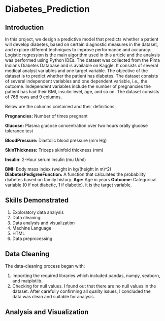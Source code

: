 # Diabetes_Prediction

## Introduction 

In this project, we design a predictive model that predicts whether a patient will develop diabetes, based on certain diagnostic measures in the dataset, and explore different techniques to improve performance and accuracy. Logistic regression is the main algorithm used in this article and the analysis was
performed using Python IDEs. The dataset was collected from the Pima Indians Diabetes Database and is available on Kaggle. It consists of several medical analyst variables and one target variable. The objective of the dataset is to predict whether the patient has diabetes. The dataset consists  of several  independent  variables   and  one  dependent  variable,  i.e.,  the  outcome. Independent variables include the number of pregnancies the patient  has  had their BMI, insulin level, age, and so on. The dataset consists of 768 rows and 9 columns. 


Below are the columns contained and their definitions:


**Pregnancies:** Number of times pregnant 

**Glucose:** Plasma glucose concentration  over two hours orally glucose tolerance test

**BloodPressure:** Diastolic blood pressure (mm Hg)


**SkinThickness:** Triceps skinfold thickness (mm)


**Insulin:** 2-Hour serum insulin (mu U/ml)


**BMI:** Body mass index (weight in kg/(height in m)^2)
**DiabetesPedigreeFunction:** A function that calculates the probability diabetes based on family history.
**Age:** Age in years
**Outcome:** Categorical variable (0 if not diabetic, 1 if diabetic). it is the target variable.

## Skills Demonstrated
1. Exploratory data analysis
2. Data cleaning
3. Data analysis and visualization
4. Machine Language
5. HTML
6. Data preprocessing


## Data Cleaning
The data-cleaning process began with:
1. Importing the required libraries which included pandas, numpy, seaborn, and matplotlib.
2. Checking for null values. I found out that there are no null values in the dataset.
   After carefully confirming all quality issues, I concluded the data was clean and suitable for analysis.


## Analysis and Visualization

